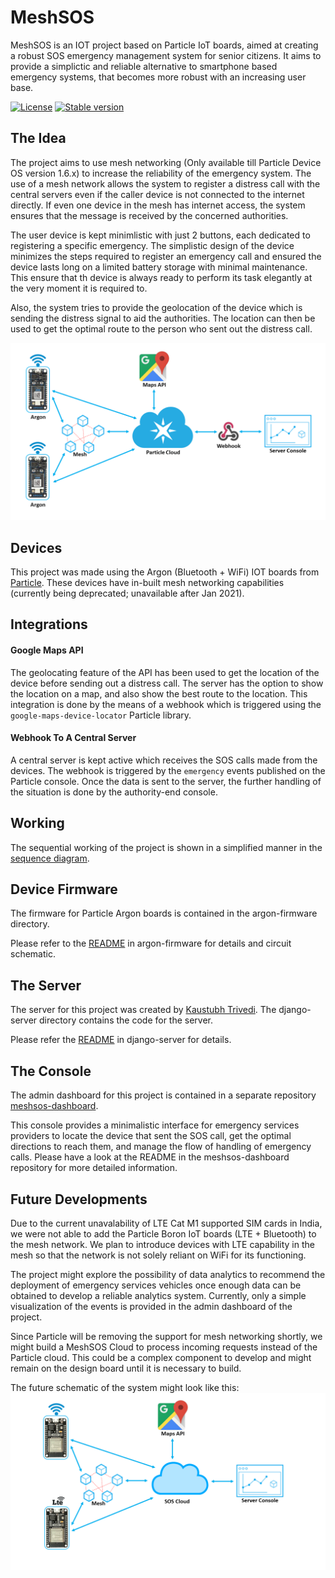 # MeshSOS

MeshSOS is an IOT project based on Particle IoT boards, aimed at creating a robust SOS emergency management system for senior citizens. It aims to provide a simplictic and reliable alternative to smartphone based emergency systems, that becomes more robust with an increasing user base.

[![License](https://img.shields.io/github/license/bhavyejain/MeshSOS?style=plastic)](https://opensource.org/licenses/MIT) [![Stable version](https://img.shields.io/badge/Stable_version-v3.0.2-brightgreen.svg?style=plastic)](http://shields.io)

## The Idea
The project aims to use mesh networking (Only available till Particle Device OS version 1.6.x) to increase the reliability of the emergency system.
The use of a mesh network allows the system to register a distress call with the central servers even if the caller device is not connected to the internet directly.
If even one device in the mesh has internet access, the system ensures that the message is received by the concerned authorities.

The user device is kept minimlistic with just 2 buttons, each dedicated to registering a specific emergency. The simplistic design of the device minimizes the steps required to register an emergency call and ensured the device lasts long on a limited battery storage with minimal maintenance. This ensure that th device is always ready to perform its task elegantly at the very moment it is required to.

Also, the system tries to provide the geolocation of the device which is sending the distress signal to aid the authorities. The location can then be used to get the optimal route to the person who sent out the distress call.

<img src="images/schematic.png">

## Devices
This project was made using the Argon (Bluetooth + WiFi) IOT boards from [Particle](https://www.particle.io/).
These devices have in-built mesh networking capabilities (currently being deprecated; unavailable after Jan 2021).

## Integrations

#### Google Maps API
The geolocating feature of the API has been used to get the location of the device before sending out a distress call. The server has the option to show the location on a map, and also show the best route to the location. This integration is done by the means of a webhook which is triggered using the ```google-maps-device-locator``` Particle library.
#### Webhook To A Central Server
A central server is kept active which receives the SOS calls made from the devices. The webhook is triggered by the ```emergency``` events published on the Particle console. Once the data is sent to the server, the further handling of the situation is done by the authority-end console.

## Working
The sequential working of the project is shown in a simplified manner in the [sequence diagram](images/sequence-diagram.png).

## Device Firmware
The firmware for Particle Argon boards is contained in the argon-firmware directory. 

Please refer to the [README](argon-firmware/README.md) in argon-firmware for details and circuit schematic.

## The Server
The server for this project was created by [Kaustubh Trivedi](https://github.com/codekaust).
The django-server directory contains the code for the server.

Please refer the [README](django-server/README.md) in django-server for details.

## The Console
The admin dashboard for this project is contained in a separate repository [meshsos-dashboard](https://github.com/bhavyejain/meshsos-dashboard).

This console provides a minimalistic interface for emergency services providers to locate the device that sent the SOS call, get the optimal directions to reach them, and manage the flow of handling of emergency calls. Please have a look at the README in the meshsos-dashboard repository for more detailed information.

## Future Developments
Due to the current unavalability of LTE Cat M1 supported SIM cards in India, we were not able to add the Particle Boron IoT boards (LTE + Bluetooth) to the mesh network. We plan to introduce devices with LTE capability in the mesh so that the network is not solely reliant on WiFi for its functioning.

The project might explore the possibility of data analytics to recommend the deployment of emergency services vehicles once enough data can be obtained to develop a reliable analytics system. Currently, only a simple visualization of the events is provided in the admin dashboard of the project.

Since Particle will be removing the support for mesh networking shortly, we might build a MeshSOS Cloud to process incoming requests instead of the Particle cloud. This could be a complex component to develop and might remain on the design board until it is necessary to build.

The future schematic of the system might look like this:
<img src="images/schematic_future.png">